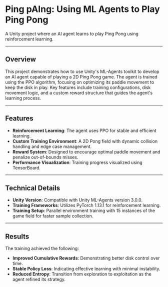 # Ping pAIng: Using ML Agents to Play Ping Pong

A Unity project where an AI agent learns to play Ping Pong using reinforcement learning.

---

## Overview

This project demonstrates how to use Unity's ML-Agents toolkit to develop an AI agent capable of playing a 2D Ping Pong game. The agent is trained using the PPO algorithm, focusing on optimizing its paddle movement to keep the disk in play. Key features include training configurations, disk movement logic, and a custom reward structure that guides the agent's learning process.

---

## Features

- **Reinforcement Learning**: The agent uses PPO for stable and efficient learning.
- **Custom Training Environment**: A 2D Pong field with dynamic collision handling and edge case management.
- **Reward System**: Designed to encourage optimal paddle movement and penalize out-of-bounds misses.
- **Performance Visualization**: Training progress visualized using TensorBoard.

---

## Technical Details

- **Unity Version**: Compatible with Unity ML-Agents version 3.0.0.
- **Training Frameworks**: Utilizes PyTorch 1.13.1 for reinforcement learning.
- **Training Setup**: Parallel environment training with 15 instances of the game field for faster sample collection.

---

## Results

The training achieved the following:

- **Improved Cumulative Rewards**: Demonstrating better disk control over time.
- **Stable Policy Loss**: Indicating effective learning with minimal instability.
- **Reduced Entropy**: Transition from exploration to exploitation as the agent refined its strategy.
